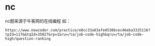 # nc
nc题来源于牛客网的在线编程
如：
```text
https://www.nowcoder.com/practice/e0cc33a83afe4530bcec46eba3325116?tpId=117&&tqId=35027&rp=1&ru=/ta/job-code-high&qru=/ta/job-code-high/question-ranking
```